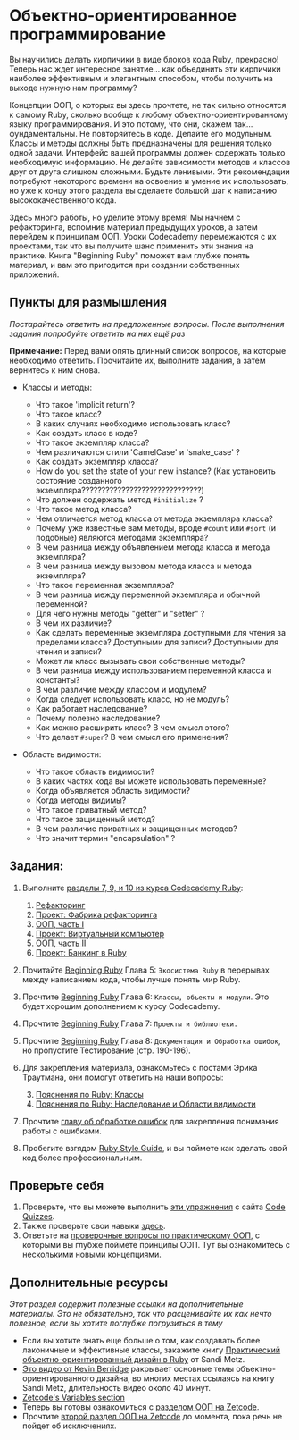 # Объектно-ориентированное программирование
<!-- *...* -->

Вы научились делать кирпичики в виде блоков кода Ruby, прекрасно! Теперь нас ждет интересное занятие... как объединить эти кирпичики наиболее эффективным и элегантным способом, чтобы получить на выходе нужную нам программу?

Концепции ООП, о которых вы здесь прочтете, не так сильно относятся к самому Ruby, сколько вообще к любому объектно-ориентированному языку программирования. И это потому, что они, скажем так... фундаментальны. Не повторяйтесь в коде. Делайте его модульным. Классы и методы должны быть предназначены для решения только одной задачи. Интерфейс вашей программы должен содержать только необходимую информацию. Не делайте зависимости методов и классов друг от друга слишком сложными. Будьте ленивыми. Эти рекомендации потребуют некоторого времени на освоение и умение их использовать, но уже к концу этого раздела вы сделаете большой шаг к написанию высококачественного кода.

Здесь много работы, но уделите этому время! Мы начнем с рефакторинга, вспомнив материал предыдущих уроков, а затем перейдем к принципам ООП. Уроки Codecademy перемежаются с их проектами, так что вы получите шанс применить эти знания на практике. Книга "Beginning Ruby" поможет вам глубже понять материал, и вам это пригодится при создании собственных приложений.

## Пункты для размышления

*Постарайтесь ответить на предложенные вопросы. После выполнения задания попробуйте ответить на них ещё раз*

**Примечание:** Перед вами опять длинный список вопросов, на которые необходимо ответить. Прочитайте их, выполните задания, а затем вернитесь к ним снова.

* Классы и методы:

    * Что такое 'implicit return'?
    * Что такое класс?
    * В каких случаях необходимо использовать класс?
    * Как создать класс в коде?
    * Что такое экземпляр класса?
    * Чем различаются стили 'CamelCase' и 'snake_case' ?
    * Как создать экземпляр класса?
    * How do you set the state of your new instance? (Как установить состояние созданного экземпляра??????????????????????????????)
    * Что должен содержать метод `#initialize` ?
    * Что такое метод класса?
    * Чем отличается метод класса от метода экземпляра класса?
    * Почему уже известные вам методы, вроде `#count` или `#sort` (и подобные) являются методами экземпляра? 
    * В чем разница между объявлением метода класса и метода экземпляра?
    * В чем разница между вызовом метода класса и метода экземпляра?
    * Что такое переменная экземпляра?
    * В чем разница между переменной экземпляра и обычной переменной?
    * Для чего нужны методы "getter" и "setter" ?
    * В чем их различие?
    * Как сделать переменные экземпляра доступными для чтения за пределами класса? Доступными для записи? Доступными для чтения и записи?
    * Может ли класс вызывать свои собственные методы?
    * В чем разница между использованием переменной класса и константы?
    * В чем различие между классом и модулем?
    * Когда следует использовать класс, но не модуль?
    * Как работает наследование?
    * Почему полезно наследование?
    * Как можно расширить класс? В чем смысл этого?
    * Что делает `#super`? В чем смысл его применения?

* Область видимости:

    * Что такое область видимости?
    * В каких частях кода вы можете использовать переменные?
    * Когда объявляется область видимости?
    * Когда методы видимы?
    * Что такое приватный метод?
    * Что такое защищенный метод?
    * В чем различие приватных и защищенных методов?
    * Что значит термин "encapsulation" ?

## Задания:

1. Выполните [разделы 7, 9, и 10 из курса Codecademy Ruby](http://www.codecademy.com/tracks/ruby):
  
    1. [Рефакторинг](http://www.codecademy.com/courses/ruby-beginner-en-1o8Mb?curriculum_id=5059f8619189a5000201fbcb)
    2. [Проект: Фабрика рефакторинга](http://www.codecademy.com/courses/ruby-beginner-en-Zjd2y?curriculum_id=5059f8619189a5000201fbcb)
    3. [ООП, часть I](http://www.codecademy.com/courses/ruby-beginner-en-MFiQ6?curriculum_id=5059f8619189a5000201fbcb)
    4. [Проект: Виртуальный компьютер](http://www.codecademy.com/courses/ruby-beginner-en-X5wcR?curriculum_id=5059f8619189a5000201fbcb)
    5. [ООП, часть II](http://www.codecademy.com/courses/ruby-beginner-en-zfe3o?curriculum_id=5059f8619189a5000201fbcb)
    6. [Проект: Банкинг в Ruby](http://www.codecademy.com/courses/ruby-beginner-en-32cN3?curriculum_id=5059f8619189a5000201fbcb)

2. Почитайте [Beginning Ruby](http://beginningruby.org/) Глава 5: `Экосистема Ruby` в перерывах между написанием кода, чтобы лучше понять мир Ruby.
3. Прочтите [Beginning Ruby](http://beginningruby.org/) Глава 6: `Классы, объекты и модули`. Это будет хорошим дополнением к курсу Codecademy.
4. Прочтите [Beginning Ruby](http://beginningruby.org/) Глава 7: `Проекты и библиотеки.`
5. Прочтите [Beginning Ruby](http://beginningruby.org/) Глава 8: `Документация и Обработка ошибок`, но пропустите Тестирование (стр. 190-196).
6. Для закрепления материала, ознакомьтесь с постами Эрика Траутмана, они помогут ответить на наши вопросы:

    3. [Пояснения по Ruby: Классы](http://www.eriktrautman.com/posts/ruby-explained-classes)
    7. [Пояснения по Ruby: Наследование и Области видимости](http://www.eriktrautman.com/posts/ruby-explained-inheritance-and-scope)

6. Прочтите [главу об обработке ошибок](http://ruby.bastardsbook.com/chapters/exception-handling/) для закрепления понимания работы с ошибками.
6. Пробегите взгядом [Ruby Style Guide](https://github.com/bbatsov/ruby-style-guide), и вы поймете как сделать свой код более профессиональным.


## Проверьте себя

1. Проверьте, что вы можете выполнить [эти упражнения](http://www.codequizzes.com/learn-ruby/intro-object-oriented-programming) с сайта [Code Quizzes](http://www.codequizzes.com).
2. Также проверьте свои навыки [здесь](http://www.codequizzes.com/learn-ruby/modules-classes-inheritance).
1. Ответьте на [проверочные вопросы по практическому ООП](http://www.codequizzes.com/ruby/practical-object-oriented-design), с которыми вы глубже поймете принципы ООП. Тут вы ознакомитесь с несколькими новыми концепциями.

## Дополнительные ресурсы

*Этот раздел содержит полезные ссылки на дополнительные материалы. Это не обязательно, так что расценивайте их как нечто полезное, если вы хотите поглубже погрузиться в тему*


* Если вы хотите знать еще больше о том, как создавать более лаконичные и эффективные классы, закажите книгу [Практический объектно-ориентированный дизайн в Ruby](http://www.amazon.com/Practical-Object-Oriented-Design-Ruby-Addison-Wesley/dp/0321721330) от Sandi Metz.
* [Это видео от Kevin Berridge](http://vimeo.com/91672848) ракрывает основные темы объектно-ориентированного дизайна, во многих местах ссылаясь на книгу Sandi Metz, длительность видео около 40 минут.
* [Zetcode's Variables section](http://zetcode.com/lang/rubytutorial/variables/)
* Теперь вы готовы ознакомиться с [разделом ООП на Zetcode](http://zetcode.com/lang/rubytutorial/oop/).
* Прочтите [второй раздел ООП на Zetcode](http://zetcode.com/lang/rubytutorial/oop2/) до момента, пока речь не пойдет об исключениях.
